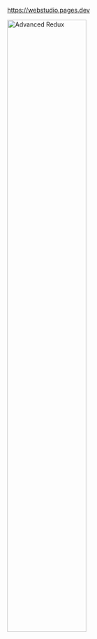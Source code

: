 https://webstudio.pages.dev

<img src="public/src/assets/Webstudio1.png.png" alt="Advanced Redux" title="reduxCart" style="width: 60%">
